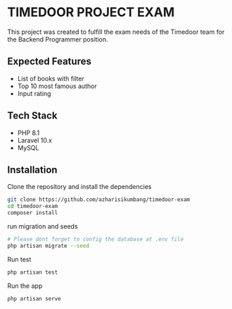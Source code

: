 # TIMEDOOR PROJECT EXAM

This project was created to fulfill the exam needs of the Timedoor team for the Backend Programmer position. 

## Expected Features

-   List of books with filter
-   Top 10 most famous author
-   Input rating

## Tech Stack

-   PHP 8.1
-   Laravel 10.x
-   MySQL

## Installation

Clone the repository and install the dependencies

```bash
git clone https://github.com/azharisikumbang/timedoor-exam
cd timedoor-exam
composer install
```

run migration and seeds

```bash
# Please dont forget to config the database at .env file
php artisan migrate --seed
```

Run test

```bash
php artisan test
```

Run the app

```bash
php artisan serve
```
